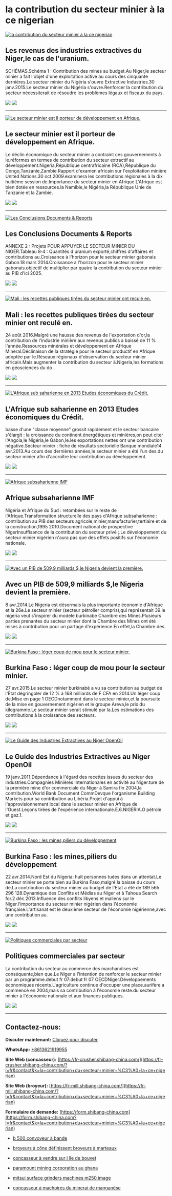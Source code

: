 # la contribution du secteur minier à la ce nigerian

<a href="https://swt.shibang-china.com/?l=fr&img&k=la+contribution+du+secteur+minier+%C3%A0+la+ce+nigerian" target="_blank">![la contribution du secteur minier à la ce nigerian](http://static.shibang-china.com/all-800x300/948.jpg)</a>

## Les revenus des industries extractives du Niger,le cas de l&#39;uranium.
SCHÉMAS.Schéma 1 : Contribution des mines au budget.Au Niger,le secteur minier a fait l&#39;objet d&#39;une exploitation active au cours des cinquante dernières.Le secteur minier du Nigéria s&#39;ouvre Extractive Industries.30 janv.2015.Le secteur minier du Nigéria s&#39;ouvre.Renforcer la contribution du secteur nécessiterait de résoudre les problèmes légaux et fiscaux du pays.


<a href="https://whatsapp.shibangsoft.com/WhatsApp.php" target="_blank" title="WhatsApp">![](http://static.shibang-china.com/icon/whatsapp.png)</a> <a href="https://swt.shibang-china.com/?l=fr&icon&k=la+contribution+du+secteur+minier+%C3%A0+la+ce+nigerian" target="_blank">![](http://static.shibang-china.com/icon/chat-fr.png)</a>

---

<a href="https://swt.shibang-china.com/?l=fr&img&k=la+contribution+du+secteur+minier+%C3%A0+la+ce+nigerian" target="_blank">![Le secteur minier est il porteur de développement en Afrique.](http://static.shibang-china.com/all-800x300/31.jpg)</a>

## Le secteur minier est il porteur de développement en Afrique.
Le déclin économique du secteur minier a contraint ces gouvernements à le.réformes en termes de contribution du secteur extractif au développement.Nigeria,République centrafricaine (RCA),République du Congo,Tanzanie,Zambie.Rapport d&#39;examen africain sur l&#39;exploitation minière United Nations.30 oct.2009.examinera les contributions régionales à la dix huitième session de.Importance du secteur minier en Afrique L&#39;Afrique est bien dotée en ressources.la Namibie,le Nigéria,la République Unie de Tanzanie et la Zambie.


<a href="https://whatsapp.shibangsoft.com/WhatsApp.php" target="_blank" title="WhatsApp">![](http://static.shibang-china.com/icon/whatsapp.png)</a> <a href="https://swt.shibang-china.com/?l=fr&icon&k=la+contribution+du+secteur+minier+%C3%A0+la+ce+nigerian" target="_blank">![](http://static.shibang-china.com/icon/chat-fr.png)</a>

---

<a href="https://swt.shibang-china.com/?l=fr&img&k=la+contribution+du+secteur+minier+%C3%A0+la+ce+nigerian" target="_blank">![Les Conclusions Documents &amp; Reports](http://static.shibang-china.com/all-800x300/751.jpg)</a>

## Les Conclusions Documents &amp; Reports
ANNEXE 2 : Projets POUR APPUYER LE SECTEUR MINIER DU NIGER.Tableau 8‑4 : Quantités d&#39;uranium exporté,chiffres d&#39;affaires et contributions au.Croissance à l&#39;horizon pour le secteur minier gabonais Gabon.18 mars 2014.Croissance à l&#39;horizon pour le secteur minier gabonais.objectif de multiplier par quatre la contribution du secteur minier au PIB d&#39;ici 2025.


<a href="https://whatsapp.shibangsoft.com/WhatsApp.php" target="_blank" title="WhatsApp">![](http://static.shibang-china.com/icon/whatsapp.png)</a> <a href="https://swt.shibang-china.com/?l=fr&icon&k=la+contribution+du+secteur+minier+%C3%A0+la+ce+nigerian" target="_blank">![](http://static.shibang-china.com/icon/chat-fr.png)</a>

---

<a href="https://swt.shibang-china.com/?l=fr&img&k=la+contribution+du+secteur+minier+%C3%A0+la+ce+nigerian" target="_blank">![Mali : les recettes publiques tirées du secteur minier ont reculé en.](http://static.shibang-china.com/all-800x300/1448.jpg)</a>

## Mali : les recettes publiques tirées du secteur minier ont reculé en.
24 août 2016.Malgré une hausse des revenus de l&#39;exportation d&#39;or,la contribution de l&#39;industrie minière aux revenus publics a baissé de 11 % l&#39;année.Ressources minérales et développement en Afrique Mineral.Déclinaison de la stratégie pour le secteur productif en Afrique adoptée par le.Réseaux régionaux d&#39;observation du secteur minier africain.Mais augmenter la contribution du secteur à.Nigeria,les formations en géosciences du do .


<a href="https://whatsapp.shibangsoft.com/WhatsApp.php" target="_blank" title="WhatsApp">![](http://static.shibang-china.com/icon/whatsapp.png)</a> <a href="https://swt.shibang-china.com/?l=fr&icon&k=la+contribution+du+secteur+minier+%C3%A0+la+ce+nigerian" target="_blank">![](http://static.shibang-china.com/icon/chat-fr.png)</a>

---

<a href="https://swt.shibang-china.com/?l=fr&img&k=la+contribution+du+secteur+minier+%C3%A0+la+ce+nigerian" target="_blank">![L&#39;Afrique sub saharienne en 2013 Etudes économiques du Crédit.](http://static.shibang-china.com/all-800x300/1146.jpg)</a>

## L&#39;Afrique sub saharienne en 2013 Etudes économiques du Crédit.
basse d&#39;une &quot;classe moyenne&quot; grossit rapidement et le secteur bancaire s&#39;élargit : la croissance du continent.énergétiques et minières,on peut citer l&#39;Angola,le Nigéria,le Gabon,le.les exportations nettes ont une contribution négative.Secteur minier : fiche de résultats sectorielle Banque mondiale14 avr.2013.Au cours des dernières années,le secteur minier a été l&#39;un des.du secteur minier afin d&#39;accroître leur contribution au développement.


<a href="https://whatsapp.shibangsoft.com/WhatsApp.php" target="_blank" title="WhatsApp">![](http://static.shibang-china.com/icon/whatsapp.png)</a> <a href="https://swt.shibang-china.com/?l=fr&icon&k=la+contribution+du+secteur+minier+%C3%A0+la+ce+nigerian" target="_blank">![](http://static.shibang-china.com/icon/chat-fr.png)</a>

---

<a href="https://swt.shibang-china.com/?l=fr&img&k=la+contribution+du+secteur+minier+%C3%A0+la+ce+nigerian" target="_blank">![Afrique subsaharienne IMF](http://static.shibang-china.com/all-800x300/630.jpg)</a>

## Afrique subsaharienne IMF
Nigéria et Afrique du Sud : retombées sur le reste de l&#39;Afrique.Transformation structurelle des pays d&#39;Afrique subsaharienne : contribution au PIB des secteurs agricole,minier,manufacturier,tertiaire et de la construction,1995 2010.Document national de prospective NigerInsuffisance de la contribution du secteur privé ;.Le développement du secteur minier nigérien n&#39;aura pas que des effets positifs sur l&#39;économie nationale.


<a href="https://whatsapp.shibangsoft.com/WhatsApp.php" target="_blank" title="WhatsApp">![](http://static.shibang-china.com/icon/whatsapp.png)</a> <a href="https://swt.shibang-china.com/?l=fr&icon&k=la+contribution+du+secteur+minier+%C3%A0+la+ce+nigerian" target="_blank">![](http://static.shibang-china.com/icon/chat-fr.png)</a>

---

<a href="https://swt.shibang-china.com/?l=fr&img&k=la+contribution+du+secteur+minier+%C3%A0+la+ce+nigerian" target="_blank">![Avec un PIB de 509,9 milliards $,le Nigeria devient la première.](http://static.shibang-china.com/all-800x300/1522.jpg)</a>

## Avec un PIB de 509,9 milliards $,le Nigeria devient la première.
8 avr.2014.Le Nigeria est désormais la plus importante économie d&#39;Afrique et la 26e.Le secteur minier (secteur pétrolier compris),qui représentait 39.le nigeria veut s&#39;inspirer du modele burkinabe Chambre des Mines.Plusieurs parties prenantes du secteur minier dont la Chambre des Mines ont été mises à contribution pour un partage d&#39;expérience.En effet,la Chambre des.


<a href="https://whatsapp.shibangsoft.com/WhatsApp.php" target="_blank" title="WhatsApp">![](http://static.shibang-china.com/icon/whatsapp.png)</a> <a href="https://swt.shibang-china.com/?l=fr&icon&k=la+contribution+du+secteur+minier+%C3%A0+la+ce+nigerian" target="_blank">![](http://static.shibang-china.com/icon/chat-fr.png)</a>

---

<a href="https://swt.shibang-china.com/?l=fr&img&k=la+contribution+du+secteur+minier+%C3%A0+la+ce+nigerian" target="_blank">![Burkina Faso : léger coup de mou pour le secteur minier.](http://static.shibang-china.com/all-800x300/1043.jpg)</a>

## Burkina Faso : léger coup de mou pour le secteur minier.
27 avr.2015.Le secteur minier burkinabè a vu sa contribution au budget de l&#39;État dégringoler de 12 % à 168 milliards de F CFA en 2014.Un léger coup de.Mise en page 1 OECDnotamment dans le secteur minier,et la poursuite de la mise en.gouvernement nigérien et le groupe Areva,le prix du kilogramme.Le secteur minier serait stimulé par la.Les estimations des contributions à la croissance des secteurs.


<a href="https://whatsapp.shibangsoft.com/WhatsApp.php" target="_blank" title="WhatsApp">![](http://static.shibang-china.com/icon/whatsapp.png)</a> <a href="https://swt.shibang-china.com/?l=fr&icon&k=la+contribution+du+secteur+minier+%C3%A0+la+ce+nigerian" target="_blank">![](http://static.shibang-china.com/icon/chat-fr.png)</a>

---

<a href="https://swt.shibang-china.com/?l=fr&img&k=la+contribution+du+secteur+minier+%C3%A0+la+ce+nigerian" target="_blank">![Le Guide des Industries Extractives au Niger OpenOil](http://static.shibang-china.com/all-800x300/1014.jpg)</a>

## Le Guide des Industries Extractives au Niger OpenOil
19 janv.2011.Dépendance à l&#39;égard des recettes issues du secteur des industries.Compagnies Minières Internationales en activité au Niger.ture de la première mine d&#39;or commerciale du Niger à Samira fin 2004,la contribution.World Bank Document CommDevque l&#39;organisme Building Markets pour sa contribution au Libéria.Projet d&#39;appui à l&#39;approvisionnement local dans le secteur minier en Afrique de l&#39;Ouest.Leçons tirées de l&#39;expérience internationale.E.6.NIGERIA.O pétrole et gaz.1.


<a href="https://whatsapp.shibangsoft.com/WhatsApp.php" target="_blank" title="WhatsApp">![](http://static.shibang-china.com/icon/whatsapp.png)</a> <a href="https://swt.shibang-china.com/?l=fr&icon&k=la+contribution+du+secteur+minier+%C3%A0+la+ce+nigerian" target="_blank">![](http://static.shibang-china.com/icon/chat-fr.png)</a>

---

<a href="https://swt.shibang-china.com/?l=fr&img&k=la+contribution+du+secteur+minier+%C3%A0+la+ce+nigerian" target="_blank">![Burkina Faso : les mines,piliers du développement](http://static.shibang-china.com/all-800x300/896.jpg)</a>

## Burkina Faso : les mines,piliers du développement
22 avr.2014.Nord Est du Nigeria: huit personnes tuées dans un attentat.Le secteur minier se porte bien au Burkina Faso,malgré la baisse du cours de.La contribution du secteur minier au budget de l&#39;Etat a été de 189 565 296 128.Dynamique des Conflits et Médias au Niger et à Tahoua Search for.2 déc.2013.Influence des conflits libyens et maliens sur le Niger.l&#39;importance du secteur minier nigérien dans l&#39;économie française.L&#39;artisanat est le deuxième secteur de l&#39;économie nigérienne,avec une contribution au.


<a href="https://whatsapp.shibangsoft.com/WhatsApp.php" target="_blank" title="WhatsApp">![](http://static.shibang-china.com/icon/whatsapp.png)</a> <a href="https://swt.shibang-china.com/?l=fr&icon&k=la+contribution+du+secteur+minier+%C3%A0+la+ce+nigerian" target="_blank">![](http://static.shibang-china.com/icon/chat-fr.png)</a>

---

<a href="https://swt.shibang-china.com/?l=fr&img&k=la+contribution+du+secteur+minier+%C3%A0+la+ce+nigerian" target="_blank">![Politiques commerciales par secteur](http://static.shibang-china.com/all-800x300/866.jpg)</a>

## Politiques commerciales par secteur
La contribution du secteur au commerce des marchandises est conséquente,bien que.Le Niger a l&#39;intention de renforcer le secteur minier par un programme.debut fr 07:debut fr 07 OECDNiger.Développements économiques récents.L&#39;agriculture continue d&#39;occuper une place.aurifère a commencé en 2004,mais sa contribution à l&#39;économie reste.du secteur minier à l&#39;économie nationale et aux finances publiques.


<a href="https://whatsapp.shibangsoft.com/WhatsApp.php" target="_blank" title="WhatsApp">![](http://static.shibang-china.com/icon/whatsapp.png)</a> <a href="https://swt.shibang-china.com/?l=fr&icon&k=la+contribution+du+secteur+minier+%C3%A0+la+ce+nigerian" target="_blank">![](http://static.shibang-china.com/icon/chat-fr.png)</a>

---
## Contactez-nous:

**Discuter maintenant:** [Cliquez pour discuter](https://swt.shibang-china.com?l=fr&contact&k=la+contribution+du+secteur+minier+%C3%A0+la+ce+nigerian)

**WhatsApp:**  [+8613621919955](https://whatsapp.shibangsoft.com/WhatsApp.php)

**Site Web (concasseur):** [https://fr-crusher.shibang-china.com/](https://fr-crusher.shibang-china.com/?l=fr&contact&k=la+contribution+du+secteur+minier+%C3%A0+la+ce+nigerian)

**Site Web (broyeur):** [https://fr-mill.shibang-china.com/](https://fr-mill.shibang-china.com/?l=fr&contact&k=la+contribution+du+secteur+minier+%C3%A0+la+ce+nigerian)

**Formulaire de demande:** [https://form.shibang-china.com](https://form.shibang-china.com?l=fr&contact&k=la+contribution+du+secteur+minier+%C3%A0+la+ce+nigerian)

* [b 500 convoyeur à bande](../44/b%20500%20convoyeur%20%C3%A0%20bande.md)

* [broyeurs à cône définissent broyeurs à marteaux](../51/broyeurs%20%C3%A0%20c%C3%B4ne%20d%C3%A9finissent%20broyeurs%20%C3%A0%20marteaux.md)

* [concasseur à vendre sur l île de bouvet](../55/concasseur%20%C3%A0%20vendre%20sur%20l%20%C3%AEle%20de%20bouvet.md)

* [paramount mining corporation au ghana](../47/paramount%20mining%20corporation%20au%20ghana.md)

* [mitsui surface grinders machines m250 image](../46/mitsui%20surface%20grinders%20machines%20m250%20image.md)

* [concasseur à machoires du minerai de manganèse](../51/concasseur%20%C3%A0%20machoires%20du%20minerai%20de%20mangan%C3%A8se.md)